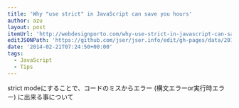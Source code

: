 ```yaml
---
title: 'Why "use strict" in JavaScript can save you hours'
author: azu
layout: post
itemUrl: 'http://webdesignporto.com/why-use-strict-in-javascript-can-save-you-hours/'
editJSONPath: 'https://github.com/jser/jser.info/edit/gh-pages/data/2014/02/index.json'
date: '2014-02-21T07:24:50+00:00'
tags:
  - JavaScript
  - Tips
---
```

strict modeにすることで、コードのミスからエラー (構文エラーor実行時エラー) に出来る事について
